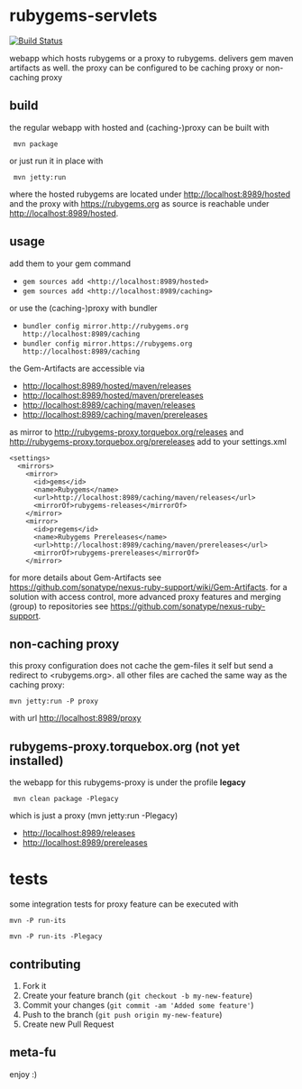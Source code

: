 rubygems-servlets
=================

[![Build Status](https://secure.travis-ci.org/torquebox/rubygems-servlets.png)](http://travis-ci.org/torquebox/rubygems-servlets)

webapp which hosts rubygems or a proxy to rubygems. delivers gem maven artifacts as well. the proxy can be configured to be caching proxy or non-caching proxy

build
--

the regular webapp with hosted and (caching-)proxy can be built with

     mvn package

or just run it in place with

     mvn jetty:run

where the hosted rubygems are located under <http://localhost:8989/hosted> and the proxy with <https://rubygems.org> as source is reachable under <http://localhost:8989/hosted>.

usage
--

add them to your gem command

* ```gem sources add <http://localhost:8989/hosted>```
* ```gem sources add <http://localhost:8989/caching>```

or use the (caching-)proxy with bundler

* ```bundler config mirror.http://rubygems.org http://localhost:8989/caching```
* ```bundler config mirror.https://rubygems.org http://localhost:8989/caching```

the Gem-Artifacts are accessible via

*  <http://localhost:8989/hosted/maven/releases>
*  <http://localhost:8989/hosted/maven/prereleases>
*  <http://localhost:8989/caching/maven/releases>
*  <http://localhost:8989/caching/maven/prereleases>

as mirror to <http://rubygems-proxy.torquebox.org/releases> and <http://rubygems-proxy.torquebox.org/prereleases> add to your settings.xml

    <settings>
      <mirrors>
        <mirror>
          <id>gems</id>
          <name>Rubygems</name>
          <url>http://localhost:8989/caching/maven/releases</url>
          <mirrorOf>rubygems-releases</mirrorOf>
        </mirror>
        <mirror>
          <id>pregems</id>
          <name>Rubygems Prereleases</name>
          <url>http://localhost:8989/caching/maven/prereleases</url>
          <mirrorOf>rubygems-prereleases</mirrorOf>
        </mirror>

for more details about Gem-Artifacts see <https://github.com/sonatype/nexus-ruby-support/wiki/Gem-Artifacts>. for a solution with access control, more advanced proxy features and merging (group) to repositories see <https://github.com/sonatype/nexus-ruby-support>.

non-caching proxy
---

this proxy configuration does not cache the gem-files it self but send a redirect to <rubygems.org>. all other files are cached the same way as the caching proxy:

    mvn jetty:run -P proxy

with url <http://localhost:8989/proxy>

rubygems-proxy.torquebox.org (not yet installed)
--

the webapp for this rubygems-proxy is under the profile **legacy**

     mvn clean package -Plegacy

which is just a proxy (mvn jetty:run -Plegacy)

*  <http://localhost:8989/releases>
*  <http://localhost:8989/prereleases>


tests
====

some integration tests for proxy feature can be executed with

    mvn -P run-its
	
    mvn -P run-its -Plegacy

contributing
------------

1. Fork it
2. Create your feature branch (`git checkout -b my-new-feature`)
3. Commit your changes (`git commit -am 'Added some feature'`)
4. Push to the branch (`git push origin my-new-feature`)
5. Create new Pull Request

meta-fu
-------

enjoy :) 
